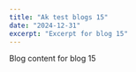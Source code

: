 ```yaml
---
title: "Ak test blogs 15"
date: "2024-12-31"
excerpt: "Excerpt for blog 15"
---
```


Blog content for blog 15